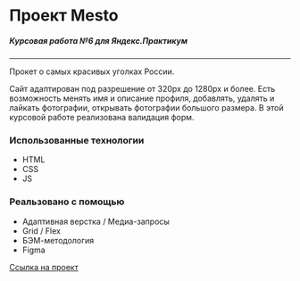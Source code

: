 # Проект Mesto
##### Курсовая работа №6 для Яндекс.Практикум
---

Прокет о самых красивых уголках России.

Сайт адаптирован под разрешение от 320px до 1280px и более.
Есть возможность менять имя и описание профиля, добавлять, удалять и лайкать фотографии, открывать фотографии большого размера.
В этой курсовой работе реализована валидация форм.

### Использованные технологии

* HTML
* CSS
* JS

### Реальзовано с помощью

* Адаптивная верстка / Медиа-запросы
* Grid / Flex
* БЭМ-методология
* Figma



[Ссылка на проект](https://olga-mishareva.github.io/mesto/)
